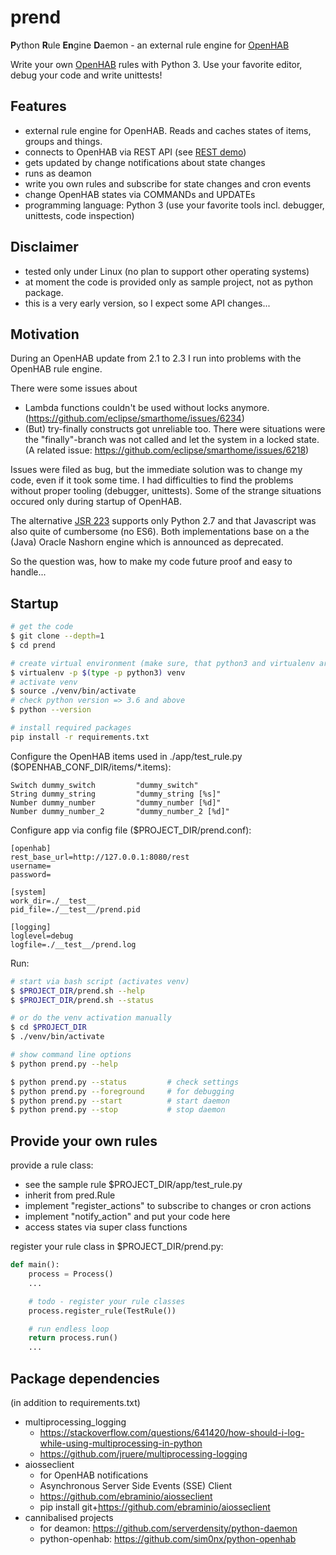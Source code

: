 # prend

**P**ython **R**ule **En**gine **D**aemon - an external rule engine for [OpenHAB](https://www.openhab.org/)

Write your own [OpenHAB](https://www.openhab.org/) rules with Python 3. Use your favorite editor, debug your code and write unittests!


## Features

- external rule engine for OpenHAB. Reads and caches states of items, groups and things.
- connects to OpenHAB via REST API (see [REST demo](http://demo.openhab.org:8080/doc/index.html))
- gets updated by change notifications about state changes
- runs as deamon
- write you own rules and subscribe for state changes and cron events
- change OpenHAB states via COMMANDs and UPDATEs
- programming language: Python 3 (use your favorite tools incl. debugger, unittests, code inspection)


## Disclaimer

- tested only under Linux (no plan to support other operating systems)
- at moment the code is provided only as sample project, not as python package.
- this is a very early version, so I expect some API changes...


## Motivation

During an OpenHAB update from 2.1 to 2.3 I run into problems with the OpenHAB rule engine.

There were some issues about
- Lambda functions couldn't be used without locks anymore. (https://github.com/eclipse/smarthome/issues/6234)
- (But) try-finally constructs got unreliable too. There were situations were the "finally"-branch was not called and let the system in a locked state. (A related issue: https://github.com/eclipse/smarthome/issues/6218)


Issues were filed as bug, but the immediate solution was to change my code, even if it took some time. I had difficulties to find the problems without proper tooling (debugger, unittests). Some of the strange situations occured only during startup of OpenHAB.

The alternative [JSR 223](https://www.openhab.org/docs/configuration/jsr223-js.html) supports only Python 2.7 and that Javascript was also quite of cumbersome (no ES6). Both implementations base on a the (Java) Oracle Nashorn engine which is announced as deprecated.

So the question was, how to make my code future proof and easy to handle...


## Startup

```bash
# get the code
$ git clone --depth=1
$ cd prend

# create virtual environment (make sure, that python3 and virtualenv are installed)
$ virtualenv -p $(type -p python3) venv
# activate venv
$ source ./venv/bin/activate
# check python version => 3.6 and above
$ python --version

# install required packages
pip install -r requirements.txt
```

Configure the OpenHAB items used in ./app/test_rule.py ($OPENHAB_CONF_DIR/items/*.items):
```
Switch dummy_switch 		"dummy_switch"
String dummy_string 		"dummy_string [%s]"
Number dummy_number 		"dummy_number [%d]"
Number dummy_number_2 		"dummy_number_2 [%d]"
```

Configure app via config file ($PROJECT_DIR/prend.conf):
```
[openhab]
rest_base_url=http://127.0.0.1:8080/rest
username=
password=

[system]
work_dir=./__test__
pid_file=./__test__/prend.pid

[logging]
loglevel=debug
logfile=./__test__/prend.log
```

Run:
```bash
# start via bash script (activates venv)
$ $PROJECT_DIR/prend.sh --help
$ $PROJECT_DIR/prend.sh --status

# or do the venv activation manually
$ cd $PROJECT_DIR
$ ./venv/bin/activate

# show command line options
$ python prend.py --help

$ python prend.py --status         # check settings
$ python prend.py --foreground     # for debugging
$ python prend.py --start          # start daemon
$ python prend.py --stop           # stop daemon
```

## Provide your own rules

provide a rule class:
- see the sample rule $PROJECT_DIR/app/test_rule.py
- inherit from pred.Rule
- implement "register_actions" to subscribe to changes or cron actions
- implement "notify_action" and put your code here
- access states via super class functions

register your rule class in $PROJECT_DIR/prend.py:
```python
def main():
    process = Process()
    ...

    # todo - register your rule classes
    process.register_rule(TestRule())

    # run endless loop
    return process.run()
    ...
```

## Package dependencies

(in addition to requirements.txt)

- multiprocessing_logging
    - https://stackoverflow.com/questions/641420/how-should-i-log-while-using-multiprocessing-in-python
    - https://github.com/jruere/multiprocessing-logging
- aiosseclient
    - for OpenHAB notifications
    - Asynchronous Server Side Events (SSE) Client
    - https://github.com/ebraminio/aiosseclient
    - pip install git+https://github.com/ebraminio/aiosseclient
- cannibalised projects
    - for deamon: https://github.com/serverdensity/python-daemon
    - python-openhab: https://github.com/sim0nx/python-openhab

